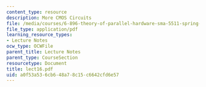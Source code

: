 ```yaml
---
content_type: resource
description: More CMOS Circuits
file: /media/courses/6-896-theory-of-parallel-hardware-sma-5511-spring-2004/a0f53a536cb648a78c15c6642cfd6e57_lect16.pdf
file_type: application/pdf
learning_resource_types:
- Lecture Notes
ocw_type: OCWFile
parent_title: Lecture Notes
parent_type: CourseSection
resourcetype: Document
title: lect16.pdf
uid: a0f53a53-6cb6-48a7-8c15-c6642cfd6e57
---
```

